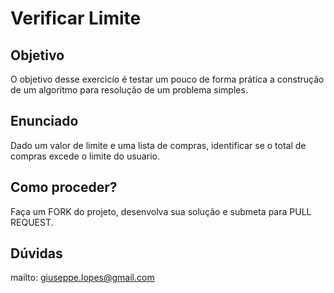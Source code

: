 # Verificar Limite

## Objetivo

O objetivo desse exercicío é testar um pouco de forma prática a construção de um algoritmo para resolução de um problema simples.

## Enunciado

Dado um valor de limite e uma lista de compras, identificar se o total de compras excede o limite do usuario.

## Como proceder?

Faça um FORK do projeto, desenvolva sua solução e submeta para PULL REQUEST.

## Dúvidas

mailto: giuseppe.lopes@gmail.com
